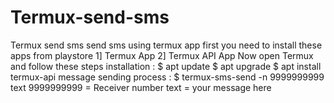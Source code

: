 # Termux-send-sms
Termux send sms send sms using termux app first you need to install these apps from playstore 1] Termux App 2] Termux API App Now open Termux and follow these steps installation : $ apt update $ apt upgrade $ apt install termux-api message sending process : $ termux-sms-send -n 9999999999 text 9999999999 = Receiver number text = your message here
